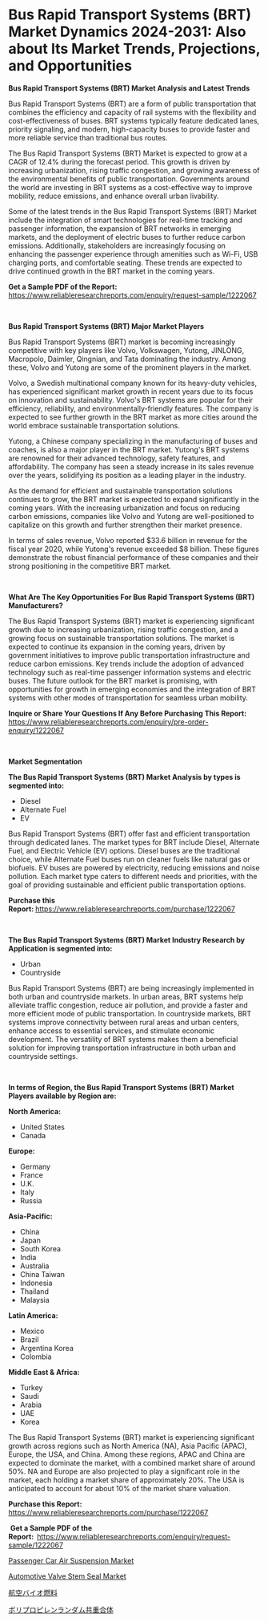 <p><h1>Bus Rapid Transport Systems (BRT) Market Dynamics 2024-2031: Also about Its Market Trends, Projections, and Opportunities</h1></p><p><strong>Bus Rapid Transport Systems (BRT) Market Analysis and Latest Trends</strong></p>
<p><p>Bus Rapid Transport Systems (BRT) are a form of public transportation that combines the efficiency and capacity of rail systems with the flexibility and cost-effectiveness of buses. BRT systems typically feature dedicated lanes, priority signaling, and modern, high-capacity buses to provide faster and more reliable service than traditional bus routes.</p><p>The Bus Rapid Transport Systems (BRT) Market is expected to grow at a CAGR of 12.4% during the forecast period. This growth is driven by increasing urbanization, rising traffic congestion, and growing awareness of the environmental benefits of public transportation. Governments around the world are investing in BRT systems as a cost-effective way to improve mobility, reduce emissions, and enhance overall urban livability.</p><p>Some of the latest trends in the Bus Rapid Transport Systems (BRT) Market include the integration of smart technologies for real-time tracking and passenger information, the expansion of BRT networks in emerging markets, and the deployment of electric buses to further reduce carbon emissions. Additionally, stakeholders are increasingly focusing on enhancing the passenger experience through amenities such as Wi-Fi, USB charging ports, and comfortable seating. These trends are expected to drive continued growth in the BRT market in the coming years.</p></p>
<p><strong>Get a Sample PDF of the Report:&nbsp;</strong> <a href="https://www.reliableresearchreports.com/enquiry/request-sample/1222067">https://www.reliableresearchreports.com/enquiry/request-sample/1222067</a></p>
<p>&nbsp;</p>
<p><strong>Bus Rapid Transport Systems (BRT) Major Market Players</strong></p>
<p><p>Bus Rapid Transport Systems (BRT) market is becoming increasingly competitive with key players like Volvo, Volkswagen, Yutong, JINLONG, Macropolo, Daimler, Qingnian, and Tata dominating the industry. Among these, Volvo and Yutong are some of the prominent players in the market.</p><p>Volvo, a Swedish multinational company known for its heavy-duty vehicles, has experienced significant market growth in recent years due to its focus on innovation and sustainability. Volvo's BRT systems are popular for their efficiency, reliability, and environmentally-friendly features. The company is expected to see further growth in the BRT market as more cities around the world embrace sustainable transportation solutions.</p><p>Yutong, a Chinese company specializing in the manufacturing of buses and coaches, is also a major player in the BRT market. Yutong's BRT systems are renowned for their advanced technology, safety features, and affordability. The company has seen a steady increase in its sales revenue over the years, solidifying its position as a leading player in the industry.</p><p>As the demand for efficient and sustainable transportation solutions continues to grow, the BRT market is expected to expand significantly in the coming years. With the increasing urbanization and focus on reducing carbon emissions, companies like Volvo and Yutong are well-positioned to capitalize on this growth and further strengthen their market presence.</p><p>In terms of sales revenue, Volvo reported $33.6 billion in revenue for the fiscal year 2020, while Yutong's revenue exceeded $8 billion. These figures demonstrate the robust financial performance of these companies and their strong positioning in the competitive BRT market.</p></p>
<p>&nbsp;</p>
<p><strong>What Are The Key Opportunities For Bus Rapid Transport Systems (BRT) Manufacturers?</strong></p>
<p><p>The Bus Rapid Transport Systems (BRT) market is experiencing significant growth due to increasing urbanization, rising traffic congestion, and a growing focus on sustainable transportation solutions. The market is expected to continue its expansion in the coming years, driven by government initiatives to improve public transportation infrastructure and reduce carbon emissions. Key trends include the adoption of advanced technology such as real-time passenger information systems and electric buses. The future outlook for the BRT market is promising, with opportunities for growth in emerging economies and the integration of BRT systems with other modes of transportation for seamless urban mobility.</p></p>
<p><strong>Inquire or Share Your Questions If Any Before Purchasing This Report:</strong> <a href="https://www.reliableresearchreports.com/enquiry/pre-order-enquiry/1222067">https://www.reliableresearchreports.com/enquiry/pre-order-enquiry/1222067</a></p>
<p>&nbsp;</p>
<p><strong>Market Segmentation</strong></p>
<p><strong>The Bus Rapid Transport Systems (BRT) Market Analysis by types is segmented into:</strong></p>
<p><ul><li>Diesel</li><li>Alternate Fuel</li><li>EV</li></ul></p>
<p><p>Bus Rapid Transport Systems (BRT) offer fast and efficient transportation through dedicated lanes. The market types for BRT include Diesel, Alternate Fuel, and Electric Vehicle (EV) options. Diesel buses are the traditional choice, while Alternate Fuel buses run on cleaner fuels like natural gas or biofuels. EV buses are powered by electricity, reducing emissions and noise pollution. Each market type caters to different needs and priorities, with the goal of providing sustainable and efficient public transportation options.</p></p>
<p><strong>Purchase this Report:&nbsp;</strong><a href="https://www.reliableresearchreports.com/purchase/1222067">https://www.reliableresearchreports.com/purchase/1222067</a></p>
<p>&nbsp;</p>
<p><strong>The Bus Rapid Transport Systems (BRT) Market Industry Research by Application is segmented into:</strong></p>
<p><ul><li>Urban</li><li>Countryside</li></ul></p>
<p><p>Bus Rapid Transport Systems (BRT) are being increasingly implemented in both urban and countryside markets. In urban areas, BRT systems help alleviate traffic congestion, reduce air pollution, and provide a faster and more efficient mode of public transportation. In countryside markets, BRT systems improve connectivity between rural areas and urban centers, enhance access to essential services, and stimulate economic development. The versatility of BRT systems makes them a beneficial solution for improving transportation infrastructure in both urban and countryside settings.</p></p>
<p>&nbsp;</p>
<p><strong>In terms of Region, the Bus Rapid Transport Systems (BRT) Market Players available by Region are:</strong></p>
<p>
    <p> <strong> North America: </strong>
        <ul>
            <li>United States</li>
            <li>Canada</li>
        </ul>
        </p> 
    <p> <strong> Europe: </strong>
        <ul>
            <li>Germany</li>
            <li>France</li>
            <li>U.K.</li>
            <li>Italy</li>
            <li>Russia</li>
        </ul>
        </p> 
    <p> <strong> Asia-Pacific: </strong>
        <ul>
            <li>China</li>
            <li>Japan</li>
            <li>South Korea</li>
            <li>India</li>
            <li>Australia</li>
            <li>China Taiwan</li>
            <li>Indonesia</li>
            <li>Thailand</li>
            <li>Malaysia</li>
        </ul>
        </p> 
    <p> <strong> Latin America: </strong>
        <ul>
            <li>Mexico</li>
            <li>Brazil</li>
            <li>Argentina Korea</li>
            <li>Colombia</li>
        </ul>
        </p> 
    <p> <strong> Middle East & Africa: </strong>
        <ul>
            <li>Turkey</li>
            <li>Saudi</li>
            <li>Arabia</li>
            <li>UAE</li>
            <li>Korea</li>
        </ul>
    </p>
    </p>
<p><p>The Bus Rapid Transport Systems (BRT) market is experiencing significant growth across regions such as North America (NA), Asia Pacific (APAC), Europe, the USA, and China. Among these regions, APAC and China are expected to dominate the market, with a combined market share of around 50%. NA and Europe are also projected to play a significant role in the market, each holding a market share of approximately 20%. The USA is anticipated to account for about 10% of the market share valuation.</p></p>
<p><strong>Purchase this Report: </strong><a href="https://www.reliableresearchreports.com/purchase/1222067">https://www.reliableresearchreports.com/purchase/1222067</a></p>
<p>&nbsp;<strong>Get a Sample PDF of the Report:&nbsp;&nbsp;</strong><a href="https://www.reliableresearchreports.com/enquiry/request-sample/1222067">https://www.reliableresearchreports.com/enquiry/request-sample/1222067</a></p>
<p><strong></strong></p>
<p><p><a href="https://github.com/brentleyjimmiealvaradoz4l1rea/Market-Research-Report-List-1/blob/main/passenger-car-air-suspension-market.md">Passenger Car Air Suspension Market</a></p><p><a href="https://github.com/eeaveuhhh/Market-Research-Report-List-1/blob/main/automotive-valve-stem-seal-market.md">Automotive Valve Stem Seal Market</a></p><p><a href="https://medium.com/@angeliabkratze/%E8%88%AA%E7%A9%BA%E3%83%90%E3%82%A4%E3%82%AA%E7%87%83%E6%96%99%E5%B8%82%E5%A0%B4-%E5%B8%82%E5%A0%B4cagr-%E5%B8%82%E5%A0%B4%E3%83%88%E3%83%AC%E3%83%B3%E3%83%89-%E6%88%90%E9%95%B7%E6%88%A6%E7%95%A5%E3%81%AB%E9%96%A2%E3%81%99%E3%82%8B%E3%82%A4%E3%83%B3%E3%82%B5%E3%82%A4%E3%83%88-e3c5c3f25a46">航空バイオ燃料</a></p><p><a href="https://medium.com/@lubmix/%E3%83%9D%E3%83%AA%E3%83%97%E3%83%AD%E3%83%94%E3%83%AC%E3%83%B3%E3%83%A9%E3%83%B3%E3%83%80%E3%83%A0%E3%82%B3%E3%83%9D%E3%83%AA%E3%83%9E%E3%83%BC%E5%B8%82%E5%A0%B4-%E5%B8%82%E5%A0%B4cagr-%E5%B8%82%E5%A0%B4%E3%83%88%E3%83%AC%E3%83%B3%E3%83%89-%E3%81%8A%E3%82%88%E3%81%B3%E6%88%90%E9%95%B7%E6%88%A6%E7%95%A5%E3%81%AB%E9%96%A2%E3%81%99%E3%82%8B%E6%83%85%E5%A0%B1-0266ae5db33d">ポリプロピレンランダム共重合体</a></p></p>